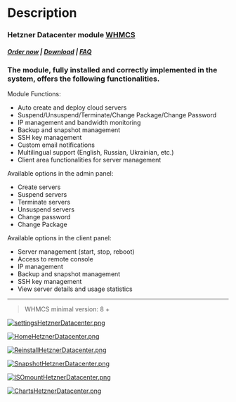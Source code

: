 # Description

### Hetzner Datacenter module **[WHMCS](https://puqcloud.com/link.php?id=77)**

#####  [Order now](https://puqcloud.com/whmcs-module-hetzner-datacenter.php) | [Download](https://download.puqcloud.com/WHMCS/servers/PUQ_WHMCS-HetznerDatacenter/) | [FAQ](https://faq.puqcloud.com/)

### The module, fully installed and correctly implemented in the system, offers the following functionalities.

Module Functions:

- Auto create and deploy cloud servers
- Suspend/Unsuspend/Terminate/Change Package/Change Password
- IP management and bandwidth monitoring
- Backup and snapshot management
- SSH key management
- Custom email notifications
- Multilingual support (English, Russian, Ukrainian, etc.)
- Client area functionalities for server management

Available options in the admin panel:

- Create servers
- Suspend servers
- Terminate servers
- Unsuspend servers
- Change password
- Change Package

Available options in the client panel:

- Server management (start, stop, reboot)
- Access to remote console
- IP management
- Backup and snapshot management
- SSH key management
- View server details and usage statistics

- - - - - -

>WHMCS minimal version: 8 +

[![settingsHetznerDatacenter.png](https://doc.puq.info/uploads/images/gallery/2024-08/scaled-1680-/settingshetznerdatacenter.png)](https://doc.puq.info/uploads/images/gallery/2024-08/settingshetznerdatacenter.png)

[![HomeHetznerDatacenter.png](https://doc.puq.info/uploads/images/gallery/2024-08/scaled-1680-/homehetznerdatacenter.png)](https://doc.puq.info/uploads/images/gallery/2024-08/homehetznerdatacenter.png)

[![ReinstallHetznerDatacenter.png](https://doc.puq.info/uploads/images/gallery/2024-08/scaled-1680-/reinstallhetznerdatacenter.png)](https://doc.puq.info/uploads/images/gallery/2024-08/reinstallhetznerdatacenter.png)

[![SnapshotHetznerDatacenter.png](https://doc.puq.info/uploads/images/gallery/2024-08/scaled-1680-/snapshothetznerdatacenter.png)](https://doc.puq.info/uploads/images/gallery/2024-08/snapshothetznerdatacenter.png)

[![ISOmountHetznerDatacenter.png](https://doc.puq.info/uploads/images/gallery/2024-08/scaled-1680-/isomounthetznerdatacenter.png)](https://doc.puq.info/uploads/images/gallery/2024-08/isomounthetznerdatacenter.png)

[![ChartsHetznerDatacenter.png](https://doc.puq.info/uploads/images/gallery/2024-08/scaled-1680-/chartshetznerdatacenter.png)](https://doc.puq.info/uploads/images/gallery/2024-08/chartshetznerdatacenter.png)